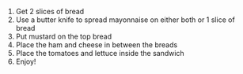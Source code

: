 1. Get 2 slices of bread
2. Use a butter knife to spread mayonnaise on either both or 1 slice of bread
3. Put mustard on the top bread
4. Place the ham and cheese in between the breads
5. Place the tomatoes and lettuce inside the sandwich
6. Enjoy!